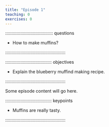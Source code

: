 ```yaml
---
title: "Episode 1"
teaching: 0
exercises: 0
---
```


:::::::::::::::::::::::::::::::::::::: questions 

- How to make muffins?

::::::::::::::::::::::::::::::::::::::::::::::::

::::::::::::::::::::::::::::::::::::: objectives

- Explain the blueberry muffind making recipe.

::::::::::::::::::::::::::::::::::::::::::::::::

Some episode content will go here.

::::::::::::::::::::::::::::::::::::: keypoints 

- Muffins are really tasty.

::::::::::::::::::::::::::::::::::::::::::::::::
